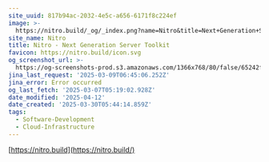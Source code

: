 ```yaml
---
site_uuid: 817b94ac-2032-4e5c-a656-6171f8c224ef
image: >-
  https://nitro.build/_og/_index.png?name=Nitro&title=Next+Generation+Server+Toolkit&description=Create+web+servers+with+everything+you+need+and+deploy+them+wherever+you+prefer.
site_name: Nitro
title: Nitro - Next Generation Server Toolkit
favicon: https://nitro.build/icon.svg
og_screenshot_url: >-
  https://og-screenshots-prod.s3.amazonaws.com/1366x768/80/false/65242f9d51f87d4892da164ddc821c79ee82d83dcabb324126eb6b4b42f30e94.jpeg
jina_last_request: '2025-03-09T06:45:06.252Z'
jina_error: Error occurred
og_last_fetch: '2025-03-07T05:19:02.928Z'
date_modified: '2025-04-12'
date_created: '2025-03-30T05:44:14.859Z'
tags:
  - Software-Development
  - Cloud-Infrastructure
---
```





























































[https://nitro.build](https://nitro.build/)
